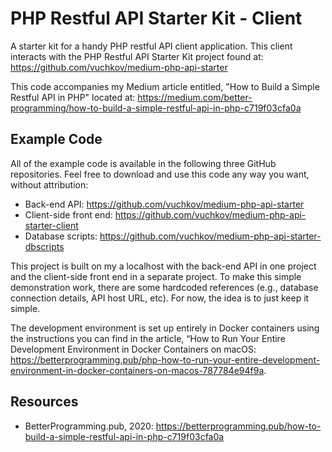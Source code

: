 # PHP Restful API Starter Kit - Client

A starter kit for a handy PHP restful API client application. This client interacts with the PHP Restful API Starter Kit project found at: https://github.com/vuchkov/medium-php-api-starter

This code accompanies my Medium article entitled, "How to Build a Simple Restful API in PHP" 
located at: https://medium.com/better-programming/how-to-build-a-simple-restful-api-in-php-c719f03cfa0a

## Example Code

All of the example code is available in the following three GitHub repositories. Feel free to download and use this code any way you want, without attribution:

- Back-end API: https://github.com/vuchkov/medium-php-api-starter
- Client-side front end: https://github.com/vuchkov/medium-php-api-starter-client
- Database scripts: https://github.com/vuchkov/medium-php-api-starter-dbscripts

This project is built on my a localhost with the back-end API in one project and the client-side front end in a separate project. To make this simple demonstration work, there are some hardcoded references (e.g., database connection details, API host URL, etc). For now, the idea is to just keep it simple.

The development environment is set up entirely in Docker containers using the instructions you can find in the article, “How to Run Your Entire Development Environment in Docker Containers on macOS: https://betterprogramming.pub/php-how-to-run-your-entire-development-environment-in-docker-containers-on-macos-787784e94f9a.

## Resources

- BetterProgramming.pub, 2020: https://betterprogramming.pub/how-to-build-a-simple-restful-api-in-php-c719f03cfa0a
